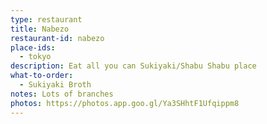 ```yaml
---
type: restaurant
title: Nabezo
restaurant-id: nabezo
place-ids:
  - tokyo
description: Eat all you can Sukiyaki/Shabu Shabu place
what-to-order:
  - Sukiyaki Broth
notes: Lots of branches
photos: https://photos.app.goo.gl/Ya3SHhtF1Ufqippm8
---
```

